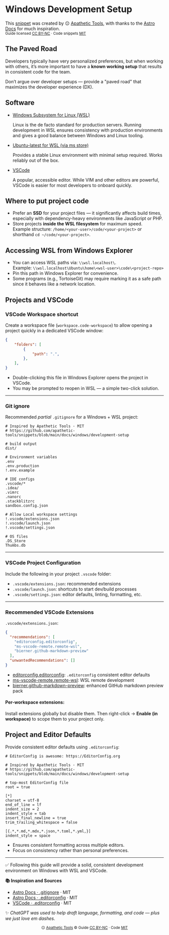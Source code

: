 # Windows Development Setup

This [snippet](https://github.com/apathetic-tools/snippets) was created by 😐 [Apathetic Tools](https://github.com/apathetic-tools), with thanks to the [Astro Docs](https://github.com/withastro/docs) for much inspiration.  
<sub>Guide licensed [CC BY-NC](../../../LICENSE-CONTENT) · Code snippets [MIT](../../../LICENSE)</sub>

## The Paved Road

Developers typically have very personalized preferences, but when working with others, it’s more important to have a **known working setup** that results in consistent code for the team.  

Don’t argue over developer setups — provide a "paved road" that maximizes the developer experience (DX).


## Software
- [Windows Subsystem for Linux (WSL)](https://learn.microsoft.com/en-us/windows/wsl/install)

  Linux is the de facto standard for production servers. Running development in WSL ensures consistency with production environments and gives a good balance between Windows and Linux tooling.

- [Ubuntu-latest for WSL (via ms store)](https://apps.microsoft.com/detail/9pdxgncfsczv)

  Provides a stable Linux environment with minimal setup required. Works reliably out of the box.

- [VSCode](https://apps.microsoft.com/detail/xp9khm4bk9fz7q)

  A popular, accessible editor. While VIM and other editors are powerful, VSCode is easier for most developers to onboard quickly.

## Where to put project code

- Prefer an **SSD** for your project files — it significantly affects build times, especially with dependency-heavy environments like JavaScript or PHP.
- Store projects **inside the WSL filesystem** for maximum speed.  
  Example structure: `/home/<your-user>/code/<your-project>` or shorthand `cd ~/code/<your-project>`.

## Accessing WSL from Windows Explorer

- You can access WSL paths via: `\\wsl.localhost\`.  
  Example: `\\wsl.localhost\Ubuntu\home\<wsl-user>\code\<project-repo>`  
- Pin this path in Windows Explorer for convenience.  
- Some programs (e.g., TortoiseGit) may require marking it as a safe path since it behaves like a network location.

## Projects and VSCode

### VSCode Workspace shortcut

Create a workspace file (`workspace.code-workspace`) to allow opening a project quickly in a dedicated VSCode window:
```json
{
	"folders": [
		{
			"path": ".",
		},
	],
}
```

- Double-clicking this file in Windows Explorer opens the project in VSCode.
- You may be prompted to reopen in WSL — a simple two-click solution.

---

### Git ignore

Recommended *partial* `.gitignore` for a Windows + WSL project:
```gitignore
# Inspired by Apathetic Tools · MIT
# https://github.com/apathetic-tools/snippets/blob/main/docs/windows/development-setup

# build output
dist/

# Environment variables
.env
.env.production
!.env.example

# IDE configs
.vscode/*
.idea/
.vimrc
.nanorc
.stackblitzrc
sandbox.config.json

# Allow Local workspace settings
!.vscode/extensions.json
!.vscode/launch.json
!.vscode/settings.json

# OS files
.DS_Store
Thumbs.db
```

---

### VSCode Project Configuration

Include the following in your project `.vscode` folder:
- `.vscode/extensions.json`: recommended extensions
- `.vscode/launch.json`: shortcuts to start dev/build processes
- `.vscode/settings.json`: editor defaults, linting, formatting, etc.

---

### Recommended VSCode Extensions

`.vscode/extensions.json`:
```json
{
  "recommendations": [    
    "editorconfig.editorconfig",    
    "ms-vscode-remote.remote-wsl",    
    "bierner.github-markdown-preview"
  ],
  "unwantedRecommendations": []
}
```

  - [editorconfig.editorconfig](https://marketplace.visualstudio.com/items?itemName=editorconfig.editorconfig): `.editorconfig` consistent editor defaults
  - [ms-vscode-remote.remote-wsl](https://marketplace.visualstudio.com/items?itemName=ms-vscode-remote.remote-wsl): WSL remote development
  - [bierner.github-markdown-preview](https://marketplace.visualstudio.com/items?itemName=bierner.github-markdown-preview): enhanced GitHub markdown preview pack

#### Per-workspace extensions:
Install extensions globally but disable them. Then right-click → **Enable (in workspace)** to scope them to your project only.


## Project and Editor Defaults
Provide consistent editor defaults using `.editorconfig`:
```editorconfig
# EditorConfig is awesome: https://EditorConfig.org

# Inspired by Apathetic Tools · MIT
# https://github.com/apathetic-tools/snippets/blob/main/docs/windows/development-setup

# top-most EditorConfig file
root = true

[*]
charset = utf-8
end_of_line = lf
indent_size = 2
indent_style = tab
insert_final_newline = true
trim_trailing_whitespace = false

[{.*,*.md,*.mdx,*.json,*.toml,*.yml,}]
indent_style = space
```

- Ensures consistent formatting across multiple editors.
- Focus on consistency rather than personal preferences.

---

✅ Following this guide will provide a solid, consistent development environment on Windows with WSL and VSCode.

**📚 Inspiration and Sources**
- [Astro Docs · .gitignore](https://github.com/withastro/docs/blob/main/.gitignore) · MIT
- [Astro Docs · .editorconfig](https://github.com/withastro/docs/blob/main/.editorconfig) · MIT
- [VSCode · .editorconfig](https://github.com/microsoft/vscode/blob/main/.editorconfig) · MIT

✨ *ChatGPT was used to help draft language, formatting, and code — plus we just love em dashes.*

<p align="center">
  <sub>😐 <a href="https://github.com/apathetic-tools">Apathetic Tools</a> © 
  Guide <a href="../../../LICENSE-CONTENT">CC&nbsp;BY-NC</a> · 
  Code <a href="../../../LICENSE">MIT</a></sub>
</p>